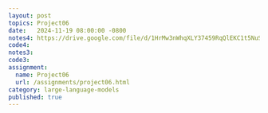 ```yaml
---
layout: post
topics: Project06
date:   2024-11-19 08:00:00 -0800
notes4: https://drive.google.com/file/d/1HrMw3nWhqXLY37459RqQlEKC1t5NuSOK/view?usp=sharing
code4: 
notes3: 
code3: 
assignment:
  name: Project06
  url: /assignments/project06.html
category: large-language-models
published: true
---
```

